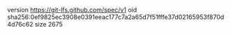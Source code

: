version https://git-lfs.github.com/spec/v1
oid sha256:0ef9825ec3908e0391eeac177c7a2a65d7f51fffe37d02165953f870d4d76c62
size 2675
